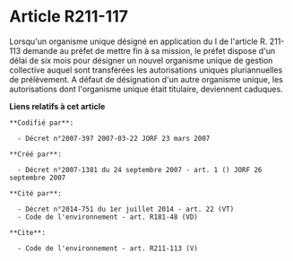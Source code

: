 # Article R211-117

Lorsqu'un organisme unique désigné en application du I de l'article R. 211-113 demande au préfet de mettre fin à sa mission,
le préfet dispose d'un délai de six mois pour désigner un nouvel organisme unique de gestion collective auquel sont
transférées les autorisations uniques pluriannuelles de prélèvement. A défaut de désignation d'un autre organisme unique, les
autorisations dont l'organisme unique était titulaire, deviennent caduques.

**Liens relatifs à cet article**

	**Codifié par**:

	  - Décret n°2007-397 2007-03-22 JORF 23 mars 2007

	**Créé par**:

	  - Décret n°2007-1381 du 24 septembre 2007 - art. 1 () JORF 26 septembre 2007

	**Cité par**:

	  - Décret n°2014-751 du 1er juillet 2014 - art. 22 (VT)
	  - Code de l'environnement - art. R181-48 (VD)

	**Cite**:

	  - Code de l'environnement - art. R211-113 (V)
